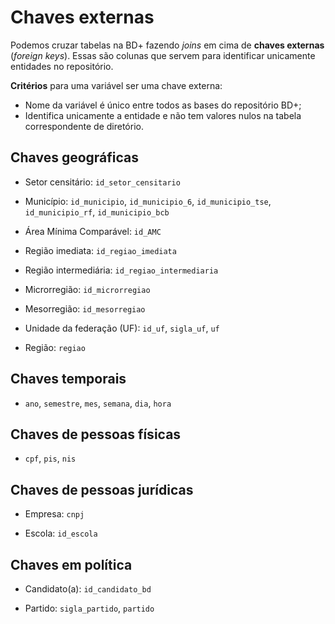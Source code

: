 # Chaves externas

Podemos cruzar tabelas na BD+ fazendo _joins_ em cima de **chaves externas** (_foreign keys_). Essas são colunas que servem para identificar unicamente entidades no repositório.

**Critérios** para uma variável ser uma chave externa:

- Nome da variável é único entre todos as bases do repositório BD+;
- Identifica unicamente a entidade e não tem valores nulos na tabela correspondente de diretório.

## Chaves geográficas

- Setor censitário: `id_setor_censitario`

- Município: `id_municipio`, `id_municipio_6`, `id_municipio_tse`, `id_municipio_rf`, `id_municipio_bcb`

- Área Mínima Comparável: `id_AMC`

- Região imediata: `id_regiao_imediata`

- Região intermediária: `id_regiao_intermediaria`

- Microrregião: `id_microrregiao`

- Mesorregião: `id_mesorregiao`

- Unidade da federação (UF): `id_uf`, `sigla_uf`, `uf`

- Região: `regiao`

## Chaves temporais

- `ano`, `semestre`, `mes`, `semana`, `dia`, `hora`

## Chaves de pessoas físicas

- `cpf`, `pis`, `nis`

## Chaves de pessoas jurídicas

- Empresa: `cnpj`

- Escola: `id_escola`

## Chaves em política

- Candidato(a): `id_candidato_bd`

- Partido: `sigla_partido`, `partido`

